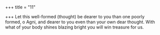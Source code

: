 +++
title = "11"

+++
Let this well-formed (thought) be dearer to you than one poorly  formed, o Agni, and dearer to you even than your own dear thought. With what of your body shines blazing bright you will win treasure  for us.